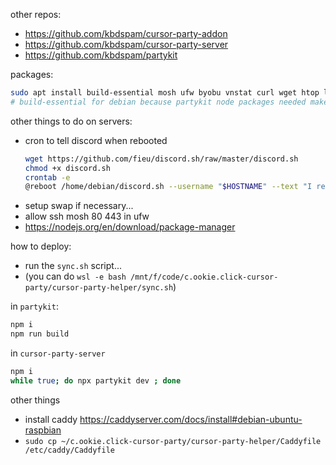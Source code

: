 
other repos:
- https://github.com/kbdspam/cursor-party-addon
- https://github.com/kbdspam/cursor-party-server
- https://github.com/kbdspam/partykit

packages:
```bash
sudo apt install build-essential mosh ufw byobu vnstat curl wget htop lsof strace cron jq
# build-essential for debian because partykit node packages needed make...
```

other things to do on servers:
- cron to tell discord when rebooted
	```bash
	wget https://github.com/fieu/discord.sh/raw/master/discord.sh
	chmod +x discord.sh
	crontab -e
	@reboot /home/debian/discord.sh --username "$HOSTNAME" --text "I rebooted..." --webhook-url=""
	```
- setup swap if necessary...
- allow ssh mosh 80 443 in ufw
- https://nodejs.org/en/download/package-manager

how to deploy:
- run the `sync.sh` script...
- (you can do `wsl -e bash /mnt/f/code/c.ookie.click-cursor-party/cursor-party-helper/sync.sh`)

in `partykit`:
```bash
npm i
npm run build
```

in `cursor-party-server`
```bash
npm i
while true; do npx partykit dev ; done
```

other things
- install caddy https://caddyserver.com/docs/install#debian-ubuntu-raspbian
- `sudo cp ~/c.ookie.click-cursor-party/cursor-party-helper/Caddyfile /etc/caddy/Caddyfile`
